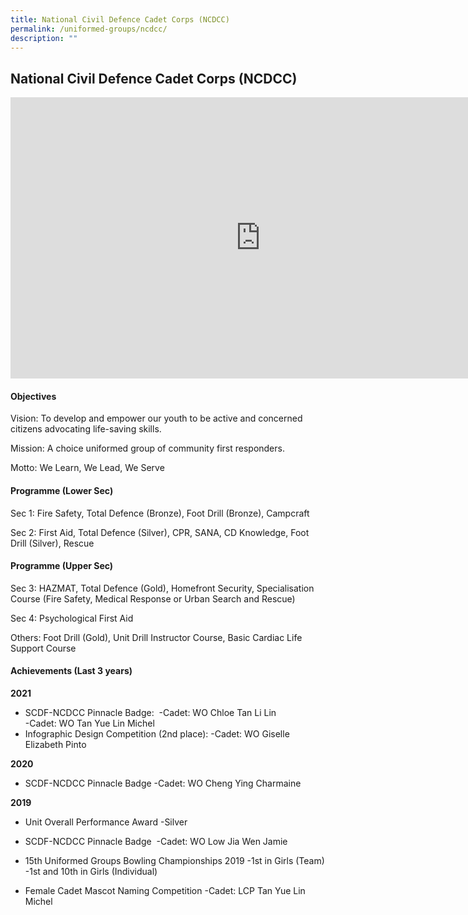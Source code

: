 ```yaml
---
title: National Civil Defence Cadet Corps (NCDCC)
permalink: /uniformed-groups/ncdcc/
description: ""
---
```

## National Civil Defence Cadet Corps (NCDCC)

<iframe allowfullscreen="true" height="450" width="800" frameborder="0" src="https://docs.google.com/presentation/d/e/2PACX-1vQ59LKC4R256SA-8FXYHMw-LfzZlo1XL7z_LKla3byOEWnQZAQYlVl5R5z_pGoteiYSFF9mkQUJv8Q1/embed?start=false&amp;loop=false&amp;delayms=3000"></iframe>

#### Objectives

Vision: To develop and empower our youth to be active and concerned citizens advocating life-saving skills.

Mission: A choice uniformed group of community first responders.

Motto: We Learn, We Lead, We Serve

#### Programme (Lower Sec)

Sec 1: Fire Safety, Total Defence (Bronze), Foot Drill (Bronze), Campcraft

Sec 2: First Aid, Total Defence (Silver), CPR, SANA, CD Knowledge, Foot Drill (Silver), Rescue

#### Programme (Upper Sec)

Sec 3: HAZMAT, Total Defence (Gold), Homefront Security, Specialisation Course (Fire Safety, Medical Response or Urban Search and Rescue)

Sec 4: Psychological First Aid

Others: Foot Drill (Gold), Unit Drill Instructor Course, Basic Cardiac Life Support Course

#### Achievements (Last 3 years)

**2021**<br>
*   SCDF-NCDCC Pinnacle Badge:&nbsp;
-Cadet: WO Chloe Tan Li Lin<br>
-Cadet: WO Tan Yue Lin Michel
*   Infographic Design Competition (2nd place):
-Cadet: WO Giselle Elizabeth Pinto

**2020**<br>
*   SCDF-NCDCC Pinnacle Badge
-Cadet: WO Cheng Ying Charmaine

  

**2019**<br>
*   Unit Overall Performance Award
-Silver
*   SCDF-NCDCC Pinnacle Badge&nbsp;
-Cadet: WO Low Jia Wen Jamie

*   15th&nbsp;Uniformed Groups Bowling Championships 2019
-1st&nbsp;in Girls (Team)<br>
-1st&nbsp;and 10th&nbsp;in Girls (Individual)
*   Female Cadet Mascot Naming Competition
-Cadet: LCP Tan Yue Lin Michel